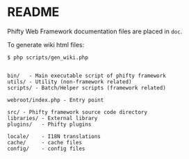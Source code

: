README
======

Phifty Web Framework documentation files are placed in `doc`.

To generate wiki html files:

    $ php scripts/gen_wiki.php 


    bin/   - Main executable script of phifty framework
    utils/ - Utility (non-framework related)
    scripts/ - Batch/Helper scripts (framework related)

    webroot/index.php - Entry point

    src/ - Phifty framework source code directory
    libraries/ - External library
    plugins/   - Phifty plugins

    locale/    - I18N translations
    cache/     - cache files
    config/    - config files

